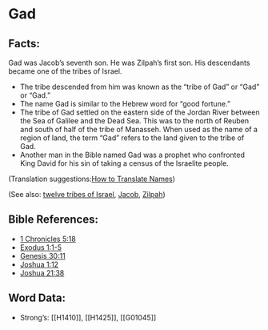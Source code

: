 # Gad

## Facts:

Gad was Jacob’s seventh son. He was Zilpah’s first son. His descendants became one of the tribes of Israel.

* The tribe descended from him was known as the “tribe of Gad” or “Gad” or “Gad.”
* The name Gad is similar to the Hebrew word for “good fortune.”
* The tribe of Gad settled on the eastern side of the Jordan River between the Sea of Galilee and the Dead Sea. This was to the north of Reuben and south of half of the tribe of Manasseh. When used as the name of a region of land, the term “Gad” refers to the land given to the tribe of Gad.
* Another man in the Bible named Gad was a prophet who confronted King David for his sin of taking a census of the Israelite people.

(Translation suggestions:[How to Translate Names](../../translate/translate-names))

(See also: [twelve tribes of Israel](../other/12tribesofisrael.md), [Jacob](../names/jacob.md), [Zilpah](../names/zilpah.md))

## Bible References:

* [1 Chronicles 5:18](rc://en/tn/help/1ch/05/18)
* [Exodus 1:1-5](rc://en/tn/help/exo/01/01)
* [Genesis 30:11](rc://en/tn/help/gen/30/11)
* [Joshua 1:12](rc://en/tn/help/jos/01/12)
* [Joshua 21:38](rc://en/tn/help/jos/21/38)

## Word Data:

* Strong’s: [[H1410]], [[H1425]], [[G01045]]

